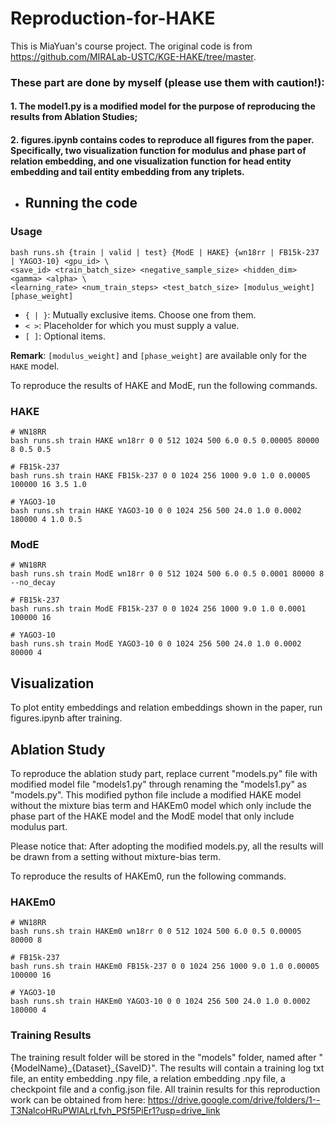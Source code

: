 # Reproduction-for-HAKE
This is MiaYuan's course project. The original code is from https://github.com/MIRALab-USTC/KGE-HAKE/tree/master. 

### These part are done by myself (please use them with caution!):
#### 1. The model1.py is a modified model for the purpose of reproducing the results from Ablation Studies;
#### 2. figures.ipynb contains codes to reproduce all figures from the paper. Specifically, two visualization function for modulus and phase part of relation embedding, and one visualization function for head entity embedding and tail entity embedding from any triplets.

- ## Running the code 

### Usage
```
bash runs.sh {train | valid | test} {ModE | HAKE} {wn18rr | FB15k-237 | YAGO3-10} <gpu_id> \
<save_id> <train_batch_size> <negative_sample_size> <hidden_dim> <gamma> <alpha> \
<learning_rate> <num_train_steps> <test_batch_size> [modulus_weight] [phase_weight]
```
- `{ | }`: Mutually exclusive items. Choose one from them.
- `< >`: Placeholder for which you must supply a value.
- `[ ]`: Optional items.

**Remark**: `[modulus_weight]` and `[phase_weight]` are available only for the `HAKE` model.

To reproduce the results of HAKE and ModE, run the following commands.

### HAKE
```
# WN18RR
bash runs.sh train HAKE wn18rr 0 0 512 1024 500 6.0 0.5 0.00005 80000 8 0.5 0.5

# FB15k-237
bash runs.sh train HAKE FB15k-237 0 0 1024 256 1000 9.0 1.0 0.00005 100000 16 3.5 1.0

# YAGO3-10
bash runs.sh train HAKE YAGO3-10 0 0 1024 256 500 24.0 1.0 0.0002 180000 4 1.0 0.5
```

### ModE
```
# WN18RR
bash runs.sh train ModE wn18rr 0 0 512 1024 500 6.0 0.5 0.0001 80000 8 --no_decay

# FB15k-237
bash runs.sh train ModE FB15k-237 0 0 1024 256 1000 9.0 1.0 0.0001 100000 16

# YAGO3-10
bash runs.sh train ModE YAGO3-10 0 0 1024 256 500 24.0 1.0 0.0002 80000 4
```



## Visualization
To plot entity embeddings and relation embeddings shown in the paper, run figures.ipynb after training.

## Ablation Study
To reproduce the ablation study part, replace current "models.py" file with modified model file "models1.py" through renaming the "models1.py" as "models.py". This modified python file include a modified HAKE model without the mixture bias term and HAKEm0 model which only include the phase part of the HAKE model and the ModE model that only include modulus part.

Please notice that: After adopting the modified models.py, all the results will be drawn from a setting without mixture-bias term.

To reproduce the results of HAKEm0, run the following commands.

### HAKEm0
```
# WN18RR
bash runs.sh train HAKEm0 wn18rr 0 0 512 1024 500 6.0 0.5 0.00005 80000 8

# FB15k-237
bash runs.sh train HAKEm0 FB15k-237 0 0 1024 256 1000 9.0 1.0 0.00005 100000 16 

# YAGO3-10
bash runs.sh train HAKEm0 YAGO3-10 0 0 1024 256 500 24.0 1.0 0.0002 180000 4 
```
### Training Results

The training result folder will be stored in the "models" folder, named after "{ModelName}\_{Dataset}\_{SaveID}". The results will contain a training log txt file, an entity embedding .npy file, a relation embedding .npy file, a checkpoint file and a config.json file.
All trainin results for this reproduction work can be obtained from here: https://drive.google.com/drive/folders/1--T3NalcoHRuPWlALrLfvh_PSf5PiEr1?usp=drive_link
